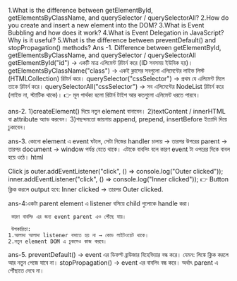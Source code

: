 1.What is the difference between getElementById, getElementsByClassName, and querySelector / querySelectorAll?
2.How do you create and insert a new element into the DOM?
3.What is Event Bubbling and how does it work?
4.What is Event Delegation in JavaScript? Why is it useful?
5.What is the difference between preventDefault() and stopPropagation() methods?
Ans -1. Difference between getElementById, getElementsByClassName, and querySelector / querySelectorAll
      getElementById("id") → একটি মাত্র এলিমেন্ট রিটার্ন করে (ID সবসময় ইউনিক হয়)।
      getElementsByClassName("class") → একই ক্লাসের সবগুলো এলিমেন্টের লাইভ লিস্ট (HTMLCollection) রিটার্ন করে।
      querySelector("cssSelector") → প্রথম যে এলিমেন্ট মিলে তাকে রিটার্ন করে।
      querySelectorAll("cssSelector") → সব এলিমেন্টের NodeList রিটার্ন করে (লাইভ না, স্ট্যাটিক থাকে)।
     👉 মূল পার্থক্য হলো রিটার্ন টাইপ আর কতগুলো এলিমেন্ট ধরতে পারবে। 
 
ans-2. 1)createElement() দিয়ে নতুন element বানাবেন।
       2)textContent / innerHTML বা attribute অ্যাড করবেন।
      3)পছন্দমতো জায়গায় append, prepend, insertBefore ইত্যাদি দিয়ে ঢুকাবেন। 
      
ans-3.  কোনো element এ event ঘটলে, সেটা নিজের handler চালায় → তারপর উপরের parent → তারপর document → window পর্যন্ত যেতে থাকে।
       এটাকে বাবলিং বলে কারণ event টা ওপরের দিকে বাবল হয়ে ওঠে। html

Click
js outer.addEventListener("click", () => console.log("Outer clicked")); inner.addEventListener("click", () => console.log("Inner clicked"));
👉 Button ক্লিক করলে output হবে: Inner clicked → তারপর Outer clicked. 

ans-4:একটা parent element এ listener বসিয়ে child গুলোকে handle করা।

     কারণ বাবলিং এর জন্য event parent এও পৌঁছে যায়।

     উপকারিতা:
    1.আলাদা আলাদা listener বসাতে হয় না → কোড লাইটওয়েট থাকে।
    2.নতুন element DOM এ ঢুকলেও কাজ করবে। 
    
ans-5. 
    preventDefault() → event এর ডিফল্ট ব্রাউজার বিহেভিয়ার বন্ধ করে। যেমন: লিঙ্কে ক্লিক করলে আর নতুন পেজে যাবে না।
    stopPropagation() → event এর বাবলিং বন্ধ করে। অর্থাৎ parent এ পৌঁছাতে দেবে না।
